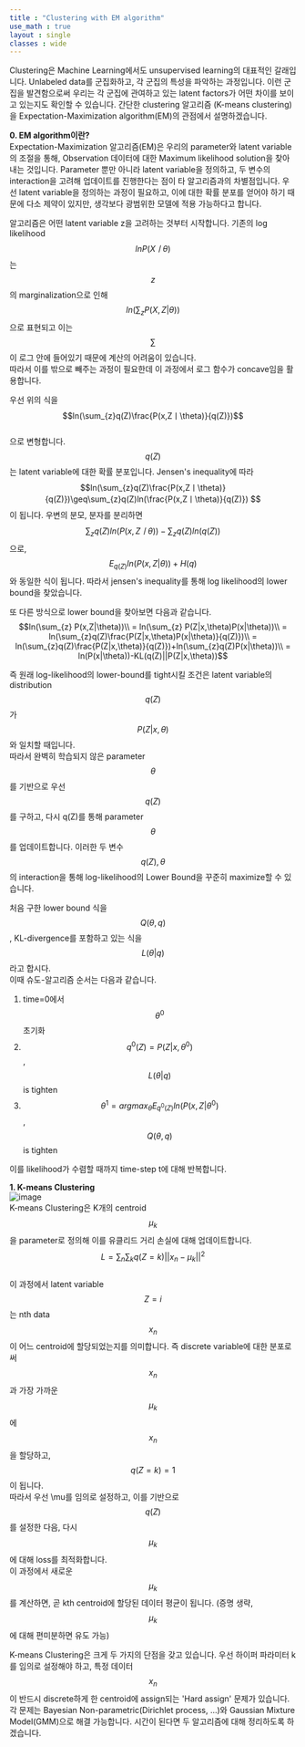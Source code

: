 ```yaml
---
title : "Clustering with EM algorithm"
use_math : true
layout : single
classes : wide
---
```


Clustering은 Machine Learning에서도 unsupervised learning의 대표적인 갈래입니다. 
Unlabeled data를 군집화하고, 각 군집의 특성을 파악하는 과정입니다. 
이런 군집을 발견함으로써 우리는 각 군집에 관여하고 있는 latent factors가 어떤 차이를 보이고 있는지도 확인할 수 있습니다.
간단한 clustering 알고리즘 (K-means clustering)을 Expectation-Maximization algorithm(EM)의 관점에서
설명하겠습니다.  
  
**0. EM algorithm이란?**  
Expectation-Maximization 알고리즘(EM)은 우리의 parameter와 latent variable의 조절을 통해, 
Observation 데이터에 대한 Maximum likelihood solution을 찾아내는 것입니다. 
Parameter 뿐만 아니라 latent variable을 정의하고, 두 변수의 interaction을 고려해 
업데이트를 진행한다는 점이 타 알고리즘과의 차별점입니다. 우선 latent variable을 정의하는 과정이 필요하고, 이에 대한 
확률 분포를 얻어야 하기 때문에 다소 제약이 있지만, 생각보다 광범위한 모델에 적용 가능하다고 합니다. 
  
알고리즘은 어떤 latent variable z을 고려하는 것부터 시작합니다. 
기존의 log likelihood $$lnP(Xㅣ\theta)$$는 $$z$$의 marginalization으로 인해 $$ln(\sum_{z}P(X,Z|\theta))$$으로 표현되고 
이는 $$\sum$$이 로그 안에 들어있기 때문에 계산의 어려움이 있습니다.  
따라서 이를 밖으로 빼주는 과정이 필요한데 이 과정에서 로그 함수가 concave임을 활용합니다.  
  
우선 위의 식을 $$ln(\sum_{z}q(Z)\frac{P(x,Zㅣ\theta)}{q(Z)})$$  
으로 변형합니다. $$q(Z)$$는 latent variable에 대한 확률 분포입니다.
Jensen's inequality에 따라 $$ln(\sum_{z}q(Z)\frac{P(x,Zㅣ\theta)}{q(Z)})\geq\sum_{z}q(Z)ln(\frac{P(x,Zㅣ\theta)}{q(Z)}) $$
이 됩니다. 우변의 분모, 분자를 분리하면 $$\sum_{z}q(Z)ln(P(x,Zㅣ\theta))-\sum_{z}q(Z)ln(q(Z))$$으로, 
$$E_{q(Z)}ln(P(x,Z|\theta))+H(q)$$와 동일한 식이 됩니다. 따라서 jensen's inequality를 통해 log likelihood의 lower bound을 찾았습니다. 
  
또 다른 방식으로 lower bound을 찾아보면 다음과 같습니다. 
$$ln(\sum_{z} P(x,Z|\theta))\\
= ln(\sum_{z} P(Z|x,\theta)P(x|\theta))\\
= ln(\sum_{z}q(Z)\frac{P(Z|x,\theta)P(x|\theta)}{q(Z)})\\
= ln(\sum_{z}q(Z)\frac{P(Z|x,\theta)}{q(Z)})+ln(\sum_{z}q(Z)P(x|\theta))\\
= ln(P(x|\theta))-KL(q(Z)||P(Z|x,\theta))$$  
  
즉 원래 log-likelihood의 lower-bound를 tight시킬 조건은
latent variable의 distribution $$q(Z)$$가 $$P(Z|x, \theta)$$와 일치할 때입니다.  
따라서 완벽히 학습되지 않은 parameter $$\theta$$를 기반으로 우선 $$q(Z)$$를 구하고, 
다시 q(Z)를 통해 parameter $$\theta$$를 업데이트합니다. 
이러한 두 변수 $$q(Z), \theta$$의 interaction을 통해 log-likelihood의 Lower Bound을 꾸준히 maximize할 수 있습니다.
  
처음 구한 lower bound 식을 $$Q(\theta, q)$$, KL-divergence를 포함하고 있는 식을 $$L(\theta|q)$$라고 합시다.  
이때 슈도-알고리즘 순서는 다음과 같습니다.  

1) time=0에서 $$\theta^0$$ 초기화  
2) $$q^0(Z) = P(Z|x, \theta^0)$$, $$L(\theta|q)$$ is tighten  
3) $$\theta^1 = argmax_{\theta}E_{q^0(Z)}ln(P(x,Z|\theta^0)$$, $$Q(\theta, q)$$ is tighten  
  
이를 likelihood가 수렴할 때까지 time-step t에 대해 반복합니다.

**1. K-means Clustering**  
![image](https://user-images.githubusercontent.com/46081019/54875301-ba7a6380-4e3f-11e9-9fe1-066642621807.png)  
K-means Clustering은 K개의 centroid $$\mu_k$$을 parameter로 정의해 이를 유클리드 거리 손실에 대해 업데이트합니다.  
$$L = \sum_n\sum_kq(Z=k)||x_n-\mu_k||^2$$   
이 과정에서 latent variable $$Z=i$$는 nth data $$x_n$$이 어느 centroid에 할당되었는지를 의미합니다. 즉 
discrete variable에 대한 분포로써 $$x_n$$과 가장 가까운 $$\mu_k$$에 $$x_n$$을 할당하고, $$q(Z=k)=1$$이 됩니다.  
따라서 우선 \mu를 임의로 설정하고, 이를 기반으로 $$q(Z)$$를 설정한 다음, 다시 $$\mu_k$$에 대해 loss를 최적화합니다.  
이 과정에서 새로운 $$\mu_k$$를 계산하면, 곧 kth centroid에 할당된 데이터 평균이 됩니다. (증명 생략, $$\mu_k$$에 대해 편미분하면 유도 가능)  
  
K-means Clustering은 크게 두 가지의 단점을 갖고 있습니다. 우선 하이퍼 파라미터 k를 임의로 설정해야 하고, 
특정 데이터 $$x_n$$이 반드시 discrete하게 한 centroid에 assign되는 'Hard assign' 문제가 있습니다.  
각 문제는 Bayesian Non-parametric(Dirichlet process, ...)와 Gaussian Mixture Model(GMM)으로 해결 가능합니다. 
시간이 된다면 두 알고리즘에 대해 정리하도록 하겠습니다.
